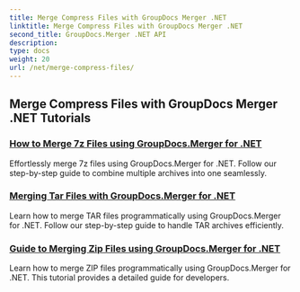 ```yaml
---
title: Merge Compress Files with GroupDocs Merger .NET
linktitle: Merge Compress Files with GroupDocs Merger .NET
second_title: GroupDocs.Merger .NET API
description: 
type: docs
weight: 20
url: /net/merge-compress-files/
---
```


## Merge Compress Files with GroupDocs Merger .NET Tutorials
### [How to Merge 7z Files using GroupDocs.Merger for .NET](./merge-7z-files/)
Effortlessly merge 7z files using GroupDocs.Merger for .NET. Follow our step-by-step guide to combine multiple archives into one seamlessly.
### [Merging Tar Files with GroupDocs.Merger for .NET](./merging-tar-files/)
Learn how to merge TAR files programmatically using GroupDocs.Merger for .NET. Follow our step-by-step guide to handle TAR archives efficiently.
### [Guide to Merging Zip Files using GroupDocs.Merger for .NET](./guide-merging-zip-files/)
Learn how to merge ZIP files programmatically using GroupDocs.Merger for .NET. This tutorial provides a detailed guide for developers.